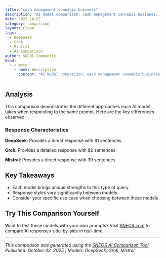 ```yaml
---
title: "cash management cannabis business"
description: "AI model comparison: cash management cannabis business..."
date: 2025-10-02
category: comparison
layout: Clean
tags:
  - DeepSeek
  - Grok
  - Mistral
  - AI Comparison
author: SNEOS Community
head:
  - - meta
    - name: description
      content: "AI model comparison: cash management cannabis business..."
---
```


<ChatComparison
  title="cash management cannabis business"
  prompt="cash management cannabis business"
  :responses='{"DeepSeek": "Of course. Cash management is arguably the most critical and challenging aspect of running a legal cannabis business. Due to the federal illegality of cannabis in the United States (and similar issues in other countries), these businesses face significant hurdles that most other industries do not.\n\nHere is a comprehensive guide to cash management for a cannabis business, covering the key challenges, strategies, and best practices.\n\n### The Core Challenge: The Banking Problem\n\n* **Federal Illegality:** Since cannabis is still a Schedule I drug under the U.S. Controlled Substances Act, federally chartered banks and credit unions are exposed to legal risk (e.g., money laundering charges) if they service cannabis businesses.\n* **Limited Banking Access:** While some state-chartered banks and credit unions serve the industry (often through \u0022Cannabis-Related Business\u0022 or CRB programs), they are few and far between. This often leaves businesses with:\n * No bank account.\n * A limited, expensive account with high monthly fees and strict reporting requirements.\n * Inability to accept credit/debit cards from major networks (Visa, Mastercard).\n\n**Result:** Cannabis businesses are often forced to operate primarily in cash, creating massive security, logistical, and accounting challenges.\n\n---\n\n### Key Components of a Robust Cash Management System\n\nA successful cash management strategy must address the entire lifecycle of cash, from the point of sale to the bank deposit (if possible) and financial reporting.\n\n#### 1. Security: Protecting Physical Cash\nThis is the most immediate concern.\n\n* **On-Site Security:**\n * **Vaults \u0026 Safes:** High-quality, TL-30 rated safes or vaults are non-negotiable. They should be bolted to the floor.\n * **Alarm Systems:** 24/7 monitored alarm systems connected to local police.\n * **Video Surveillance:** Comprehensive camera coverage of all areas, especially points of sale, vault rooms, and entrances/exits.\n * **Access Control:** Keycards, biometric scanners, or codes to limit access to cash handling areas.\n * **Armed Security Guards:** Essential for retail dispensaries, especially during opening, closing, and cash transport.\n\n* **Cash-in-Transit:**\n * **Professional Armored Car Services:** **Do not transport cash in a personal vehicle.** Use licensed, insured armored car services. This is a significant expense but a critical investment in safety and liability reduction.\n * **Varied Schedules \u0026 Routes:** Never use the same route or schedule for cash transport.\n\n#### 2. Internal Controls \u0026 Accountability\nPrevent internal theft and human error through strict processes.\n\n* **Separation of Duties:** No single employee should be responsible for the entire cash process. Different people should handle sales, counting, reconciliation, and preparation for deposit.\n* **Dual Control:** Require two employees to be present for any major cash activity\u2014opening/closing the safe, counting large sums, preparing deposits.\n* **Point-of-Sale (POS) Integration:** Use a cannabis-specific POS system that tracks every transaction. The POS data must be reconciled with the physical cash count at the end of every shift.\n* **Daily Reconciliation:** Meticulously reconcile cash on hand with sales data and inventory movements. Investigate and document any discrepancies immediately.\n* **Clear Cash Handling Policies:** Document all procedures and train every employee involved. Enforce a \u0022no-tolerance\u0022 policy for violations.\n\n#### 3. Cash Flow Management \u0026 Forecasting\nEven without easy banking, you must manage your cash flow proactively.\n\n* **Accurate Forecasting:** Predict your cash needs (payroll, taxes, vendors, rent) weeks or months in advance. Cannabis has high tax burdens (Section 280E) and significant operating costs.\n* **Staggered Payments:** If possible, work with vendors to schedule payments on different days to avoid large, simultaneous cash outflows.\n* **Digital Payments (Where Possible):** Encourage vendors to accept ACH or wire transfers. Some may be hesitant, but it\u0027s worth pursuing for trusted partners to reduce your cash footprint.\n\n#### 4. Accounting \u0026 Compliance\nCash-heavy businesses are under intense scrutiny from state regulators and the IRS.\n\n* **Meticulous Recordkeeping:** Keep impeccable records of every transaction. Your POS, inventory management, and accounting software must be seamlessly integrated.\n* **Section 280E Compliance:** This IRS code prohibits cannabis businesses from deducting normal business expenses. You need a specialized cannabis CPA who can properly account for Cost of Goods Sold (COGS) to minimize your tax liability. Proper cash tracking is essential for this.\n* **State Reporting:** Be prepared for frequent audits from your state\u0027s cannabis control board. Your cash records must be flawless.\n* **Suspicious Activity Reports (SARs):** If you do have a bank account, the bank will file SARs on your activity. Be transparent and maintain records that can justify all cash deposits.\n\n---\n\n### Practical Steps for a Cash Management Plan\n\n1. **Find a Cannabis-Friendly Financial Institution:** This is your top priority. Search for a state-chartered bank or credit union that openly serves the industry. Be prepared for high fees and intense scrutiny.\n2. **Invest in a Cannabis-Specific POS System:** Choose a system like BioTrack, Meadow, Dutchie, or Leaflogix that is built for compliance and integrates with state traceability systems.\n3. **Design a Secure Facility:** Build your security (vault, cameras, alarms) into the physical layout of your business from day one.\n4. **Develop a Cash Handling SOP:** Write a detailed Standard Operating Procedure for every cash-related task and train your team thoroughly.\n5. **Hire a Cannabis-Savvy CPA:** Do not use a standard accountant. You need an expert in 280E and cannabis industry accounting.\n6. **Contract with an Armored Car Service:** Budget for this essential service and integrate it into your daily operations.\n7. **Implement a Digital Payroll Service:** Even if you can\u0027t get a full bank account, services like **OnPay** or **Gusto** can often facilitate payroll for cannabis businesses, pulling funds via ACH and issuing checks or direct deposits to employees, which reduces the need to handle physical cash for payroll.\n\n### The Future: SAFE Banking Act and Beyond\n\nThe **SAFE Banking Act** is proposed U.S. legislation that would protect banks serving state-legal cannabis businesses from federal prosecution. Its passage would be a game-changer, allowing for:\n* Normal business banking accounts.\n* Access to credit cards and loans.\n* Reduced security risks and costs.\n* Easier tax payments.\n\nWhile the industry waits for federal reform, a disciplined, professional, and security-focused approach to cash management is not just a best practice\u2014it is essential for survival and success.", "Grok": "Cash management in a cannabis business is a critical and often challenging aspect due to the unique legal and financial constraints of the industry. Because cannabis remains federally illegal in the United States (despite state-level legalization in many areas), many traditional banking services are unavailable to cannabis businesses. This creates a heavy reliance on cash transactions and requires robust strategies to manage cash flow, ensure compliance, and maintain security. Below are key considerations and strategies for effective cash management in a cannabis business:\n\n---\n\n### 1. Understand the Banking Challenges\n- **Federal Restrictions**: Under federal law, cannabis is classified as a Schedule I controlled substance, which means many banks and financial institutions are hesitant to work with cannabis businesses due to the risk of violating federal anti-money laundering laws or the Bank Secrecy Act (BSA).\n- **Limited Access to Banking Services**: Many cannabis businesses operate as \u0022cash-only\u0022 due to the inability to secure traditional bank accounts, credit card processing, or loans.\n- **State-Specific Banking Solutions**: Some states have created frameworks to allow certain financial institutions or credit unions to service cannabis businesses. Research state-specific options, such as cannabis-friendly credit unions or fintech solutions (e.g., Safe Harbor Financial or Hypur).\n\n**Action Steps**:\n- Work with a cannabis-friendly bank or credit union if available.\n- Consult with legal and financial advisors to ensure compliance with both state and federal regulations.\n- Explore alternative payment processors for non-cash transactions where possible.\n\n---\n\n### 2. Develop a Cash Handling Policy\nGiven the cash-heavy nature of the industry, businesses must establish strict protocols for handling, storing, and transporting cash to minimize risks of theft, loss, or mismanagement.\n\n- **Daily Cash Reconciliation**: Implement a system for counting and reconciling cash at the beginning and end of each day or shift. Use point-of-sale (POS) systems to track sales and match them with physical cash.\n- **Secure Storage**: Invest in high-quality safes or vaults to store cash on-site. Limit access to authorized personnel only.\n- **Cash Drop Schedules**: Avoid keeping large amounts of cash on-site for extended periods. Schedule regular cash drops to a secure location or a bank (if applicable).\n- **Employee Training**: Train staff on proper cash handling procedures, including how to spot counterfeit money and maintain accurate records.\n\n**Tools \u0026 Technology**:\n- Use cash counters and counterfeit detection tools.\n- Implement inventory and sales tracking software to reduce discrepancies.\n\n---\n\n### 3. Minimize Cash on Hand\nReducing the amount of cash physically present at your business location is a key strategy for safety and risk management.\n\n- **Frequent Deposits**: If you have access to a bank or credit union, deposit cash frequently to avoid large accumulations.\n- **Armored Transport Services**: Partner with licensed armored car services to securely transport cash to banks or other secure locations.\n- **Digital Payment Alternatives**: Where possible, offer customers alternative payment methods such as debit card processing through cannabis-friendly fintech platforms or loyalty programs that reduce cash transactions.\n\n---\n\n### 4. Ensure Tax Compliance\nCannabis businesses are subject to strict tax regulations, including federal IRS Code Section 280E, which disallows standard business deductions for businesses dealing in controlled substances. This often results in a higher effective tax rate, making cash management and accurate bookkeeping even more critical.\n\n- **Accurate Record-Keeping**: Maintain meticulous records of all cash transactions to ensure accurate tax reporting. Use accounting software tailored for cannabis businesses.\n- **Estimated Tax Payments**: Since cannabis businesses often cannot deduct expenses, they may owe substantial taxes. Set aside a portion of cash revenue regularly to cover quarterly estimated tax payments.\n- **Work with Tax Professionals**: Engage accountants or tax specialists familiar with cannabis regulations to manage compliance and optimize cash flow for tax obligations.\n\n---\n\n### 5. Invest in Security Measures\nCash-heavy businesses are prime targets for theft and robbery, so robust security measures are non-negotiable.\n\n- **Physical Security**: Install surveillance cameras, alarm systems, and access control systems to protect cash and inventory.\n- **Hire Security Personnel**: Consider hiring trained security guards, especially during operating hours or during cash transports.\n- **Insurance**: Obtain cash-in-transit and crime insurance to protect against theft or loss of cash.\n\n---\n\n### 6. Optimize Cash Flow Management\nManaging cash flow effectively ensures the business can cover operational expenses, taxes, and growth initiatives.\n\n- **Budgeting**: Create a detailed budget that accounts for cash inflows (sales) and outflows (payroll, rent, utilities, taxes, etc.). Regularly review and adjust the budget based on actual performance.\n- **Vendor Payments**: Negotiate favorable payment terms with vendors to manage cash outflows. Consider paying in cash for discounts if offered.\n- **Reserve Funds**: Set aside emergency cash reserves to cover unexpected expenses or disruptions (e.g., regulatory changes, lawsuits, or supply chain issues).\n\n---\n\n### 7. Leverage Technology for Cash Tracking\nEven in a cash-heavy environment, technology can streamline cash management and reduce errors.\n\n- **POS Systems**: Use cannabis-specific POS systems like Flowhub, Dutchie, or BioTrack to track sales and cash transactions in real time.\n- **Accounting Software**: Use platforms like QuickBooks or cannabis-specific solutions (e.g., CannaBooks) to manage cash flow and generate financial reports.\n- **Cashless Payment Options**: Explore options like cashless ATMs, cryptocurrency, or stored-value cards where state laws and banking relationships allow.\n\n---\n\n### 8. Stay Compliant with State and Local Laws\nCannabis businesses must adhere to strict state and local regulations regarding cash handling, reporting, and taxation.\n\n- **License Requirements**: Ensure your business complies with all licensing requirements, as non-compliance could result in fines or shutdowns that impact cash flow.\n- **Reporting Cash Transactions**: Comply with state-level reporting requirements for cash transactions to avoid penalties. Some states require detailed transaction logs or cash flow statements.\n- **Audits and Inspections**: Be prepared for regular audits by maintaining organized financial records and cash logs.\n\n---\n\n### 9. Plan for Growth and Scalability\nAs your cannabis business grows, cash management needs will evolve. Plan for scalability by building systems that can handle increased transaction volumes and complexity.\n\n- **Hire a CFO or Financial Advisor**: As the business scales, bring on a financial expert to oversee cash management and strategic planning.\n- **Reinvest Profits**: Allocate a portion of cash profits to reinvest in the business, such as upgrading security systems, expanding operations, or diversifying product lines.\n- **Explore Banking Partnerships**: As federal and state laws evolve, seek out new banking relationships to reduce reliance on cash.\n\n---\n\n### 10. Monitor Industry Trends and Legislation\nThe cannabis industry is rapidly changing, with new legislation and banking solutions emerging. Staying informed can help you adapt your cash management strategy.\n\n- **Federal Legalization**: Monitor progress toward federal legalization, which could open up traditional banking services for cannabis businesses.\n- **State Banking Programs**: Keep an eye on state-level initiatives to provide banking access to cannabis businesses, such as public banks or special financial programs.\n- **Fintech Innovations**: Stay updated on new fintech solutions designed to support cashless transactions in the cannabis space.\n\n---\n\n### Key Challenges to Anticipate\n- **High Tax Burden**: IRS Code 280E limits deductions, so plan for a high effective tax rate and set aside cash accordingly.\n- **Security Risks**: Cash-heavy operations are targets for theft, requiring significant investment in security.\n- **Limited Financial Services**: Difficulty accessing loans or lines of credit means businesses must rely on cash reserves for growth or emergencies.\n\n---\n\nBy implementing strict cash handling policies, leveraging technology, prioritizing security, and maintaining compliance with regulations, cannabis businesses can effectively manage cash flow in a challenging financial environment. Working with industry-specific consultants, legal advisors, and financial professionals is highly recommended to navigate the complexities of cash management in this unique sector.", "Mistral": "Managing cash in a cannabis business presents unique challenges due to the industry\u0027s regulatory environment and limited access to traditional banking services. Here are some strategies to effectively manage cash in a cannabis business:\n\n### 1. **Compliance and Regulation**\n - **Understand Local Laws:** Ensure you are fully compliant with local, state, and federal regulations. This includes obtaining necessary licenses and permits.\n - **Record Keeping:** Maintain meticulous records of all cash transactions. This is crucial for audits and regulatory compliance.\n\n### 2. **Banking Solutions**\n - **Cannabis-Friendly Banks:** Seek out financial institutions that are willing to work with cannabis businesses. Some banks and credit unions specialize in serving the cannabis industry.\n - **Cash Management Services:** Utilize cash management services offered by these banks, such as armored car services for cash pickup and deposit.\n\n### 3. **Security Measures**\n - **Physical Security:** Invest in robust security systems, including surveillance cameras, alarms, and secure storage for cash.\n - **Armored Transport:** Use armored transport services for moving large amounts of cash to and from your business.\n - **Employee Training:** Train employees on cash handling procedures and security protocols.\n\n### 4. **Technology and Automation**\n - **Point of Sale (POS) Systems:** Implement POS systems that can track cash transactions in real-time.\n - **Cash Management Software:** Use software that helps in tracking, forecasting, and managing cash flow.\n - **Digital Payments:** Explore digital payment options like cryptocurrencies or cannabis-specific payment platforms, though these come with their own set of regulatory challenges.\n\n### 5. **Inventory Management**\n - **Accurate Tracking:** Maintain accurate inventory records to ensure that cash inflows and outflows are properly accounted for.\n - **Seed-to-Sale Tracking:** Use seed-to-sale tracking systems to comply with regulatory requirements and manage inventory efficiently.\n\n### 6. **Financial Planning**\n - **Budgeting:** Create a detailed budget to forecast cash needs and allocate resources effectively.\n - **Cash Flow Projections:** Regularly update cash flow projections to anticipate shortfalls and surpluses.\n - **Emergency Fund:** Maintain an emergency fund to cover unexpected expenses or regulatory changes.\n\n### 7. **Tax Management**\n - **Tax Compliance:** Ensure you are compliant with all tax obligations, including federal, state, and local taxes.\n - **Section 280E:** Be aware of IRS Section 280E, which prohibits cannabis businesses from deducting ordinary business expenses. Plan your tax strategy accordingly.\n\n### 8. **Customer Experience**\n - **Cashless Options:** Offer cashless payment options where possible, such as debit cards or mobile payments, to improve customer convenience and reduce the amount of cash handled.\n - **ATM Services:** Provide on-site ATM services to make it easier for customers to access cash.\n\n### 9. **Legal and Advisory Services**\n - **Legal Counsel:** Consult with legal experts who specialize in cannabis law to stay updated on regulatory changes.\n - **Financial Advisors:** Work with financial advisors who understand the unique challenges of the cannabis industry.\n\n### 10. **Community and Industry Engagement**\n - **Networking:** Join industry associations and attend conferences to stay informed about best practices and regulatory updates.\n - **Advocacy:** Engage in advocacy efforts to push for more favorable banking and regulatory policies for the cannabis industry.\n\nBy implementing these strategies, cannabis businesses can better manage their cash flow, ensure compliance, and mitigate the risks associated with handling large amounts of cash."}' 
  published-date="08:46"
/>

## Analysis

This comparison demonstrates the different approaches each AI model takes when responding to the same prompt. Here are the key differences observed:

### Response Characteristics

**DeepSeek**: Provides a direct response with 81 sentences. 

**Grok**: Provides a detailed response with 82 sentences. 

**Mistral**: Provides a direct response with 39 sentences. 

## Key Takeaways

- Each model brings unique strengths to this type of query
- Response styles vary significantly between models
- Consider your specific use case when choosing between these models

## Try This Comparison Yourself

Want to test these models with your own prompts? Visit [SNEOS.com](https://sneos.com) to compare AI responses side-by-side in real-time.

---

*This comparison was generated using the [SNEOS AI Comparison Tool](https://sneos.com)*
*Published: October 02, 2025 | Models: DeepSeek, Grok, Mistral*
